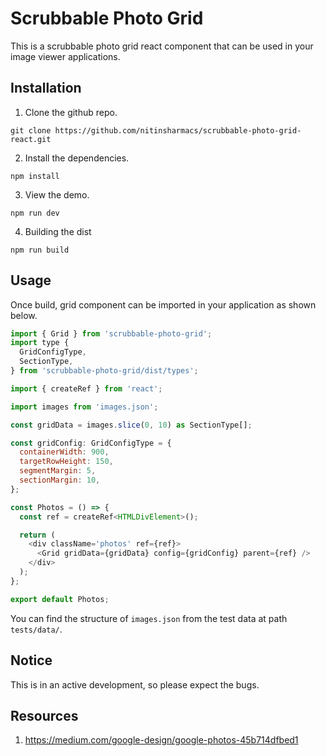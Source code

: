 # Scrubbable Photo Grid

This is a scrubbable photo grid react component that can be used in your image viewer applications.

## Installation

1. Clone the github repo.

```
git clone https://github.com/nitinsharmacs/scrubbable-photo-grid-react.git
```

2. Install the dependencies.

```
npm install
```

3. View the demo.

```
npm run dev
```

4. Building the dist

```
npm run build
```

## Usage

Once build, grid component can be imported in your application as shown below.

```javascript
import { Grid } from 'scrubbable-photo-grid';
import type {
  GridConfigType,
  SectionType,
} from 'scrubbable-photo-grid/dist/types';

import { createRef } from 'react';

import images from 'images.json';

const gridData = images.slice(0, 10) as SectionType[];

const gridConfig: GridConfigType = {
  containerWidth: 900,
  targetRowHeight: 150,
  segmentMargin: 5,
  sectionMargin: 10,
};

const Photos = () => {
  const ref = createRef<HTMLDivElement>();

  return (
    <div className='photos' ref={ref}>
      <Grid gridData={gridData} config={gridConfig} parent={ref} />
    </div>
  );
};

export default Photos;
```

You can find the structure of `images.json` from the test data at path `tests/data/`.

## Notice

This is in an active development, so please expect the bugs.

## Resources

1. https://medium.com/google-design/google-photos-45b714dfbed1
